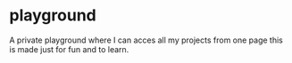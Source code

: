 # playground
A private playground where I can acces all my projects from one page this is made just for fun and to learn.
